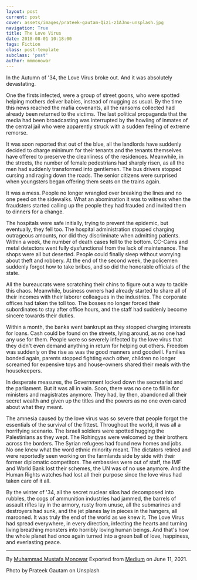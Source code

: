 ```yaml
---
layout: post
current: post
cover: assets/images/prateek-gautam-Qizi-z1AJno-unsplash.jpg
navigation: True
title: The Love Virus
date: 2018-08-01 10:18:00
tags: Fiction
class: post-template
subclass: 'post'
author: mmmonowar
---
```


In the Autumn of '34, the Love Virus broke out. And it
was absolutely devastating.

One the firsts infected, were a group of street goons, who were spotted
helping mothers deliver babies, instead of mugging as usual. By the time
this news reached the mafia covenants, all the ransoms collected had
already been returned to the victims. The last political propaganda that
the media had been broadcasting was interrupted by the howling of
inmates of the central jail who were apparently struck with a sudden
feeling of extreme remorse.

It was soon reported that out of the blue, all the landlords have
suddenly decided to charge minimum for their tenants and the tenants
themselves have offered to preserve the cleanliness of the residences.
Meanwhile, in the streets, the number of female pedestrians had sharply
risen, as all the men had suddenly transformed into gentlemen. The bus
drivers stopped cursing and raging down the roads. The senior citizens
were surprised when youngsters began offering them seats on the trains
again.

It was a mess. People no longer wrangled over breaking the lines and no
one peed on the sidewalks. What an abomination it was to witness when
the fraudsters started calling up the people they had frauded and
invited them to dinners for a change.

The hospitals were safe initially, trying to prevent the epidemic, but
eventually, they fell too. The hospital administration stopped charging
outrageous amounts, nor did they discriminate when admitting patients.
Within a week, the number of death cases fell to the bottom. CC-Cams and
metal detectors went fully dysfunctional from the lack of maintenance.
The shops were all but deserted. People could finally sleep without
worrying about theft and robbery. At the end of the second week, the
policemen suddenly forgot how to take bribes, and so did the honorable
officials of the state.

All the bureaucrats were scratching their chins to figure out a way to
tackle this chaos. Meanwhile, business owners had already started to
share all of their incomes with their laborer colleagues in the
industries. The corporate offices had taken the toll too. The bosses no
longer forced their subordinates to stay after office hours, and the
staff had suddenly become sincere towards their duties.

Within a month, the banks went bankrupt as they stopped charging
interests for loans. Cash could be found on the streets, lying around,
as no one had any use for them. People were so severely infected by the
love virus that they didn't even demand anything in return for helping
out others. Freedom was suddenly on the rise as was the good manners and
goodwill. Families bonded again, parents stopped fighting each other,
children no longer screamed for expensive toys and house-owners shared
their meals with the housekeepers.

In desperate measures, the Government locked down the secretariat and
the parliament. But it was all in vain. Soon, there was no one to fill
in for ministers and magistrates anymore. They had, by then, abandoned
all their secret wealth and given up the titles and the powers as no one
even cared about what they meant.

The amnesia caused by the love virus was so severe that people forgot
the essentials of the survival of the fittest. Throughout the world, it
was all a horrifying scenario. The Israeli soldiers were spotted hugging
the Palestinians as they wept. The Rohingyas were welcomed by their
brothers across the borders. The Syrian refugees had found new homes and
jobs. No one knew what the word ethnic minority meant. The dictators
retired and were reportedly seen working on the farmlands side by side
with their former diplomatic competitors. The embassies were out of
staff, the IMF and World Bank lost their schemes, the UN was of no use
anymore. And the Human Rights watches had lost all their purpose since
the love virus had taken care of it all.

By the winter of '34, all the secret nuclear silos had decomposed into
rubbles, the cogs of ammunition industries had jammed, the barrels of
assault rifles lay in the armory, rusty from unuse, all the submarines
and destroyers had sunk, and the jet planes lay in pieces in the
hangers, all marooned. It was truly the end of the world as we knew it.
The Love Virus had spread everywhere, in every direction, infecting the
hearts and turning living breathing monsters into horribly loving human
beings. And that's how the whole planet had once again turned into a
green ball of love, happiness, and everlasting peace.

---
By [Muhammad Mustafa Monowar](https://medium.com/@mmmonowar)
Exported from [Medium](https://medium.com) on June 11, 2021.

Photo by Prateek Gautam on Unsplash